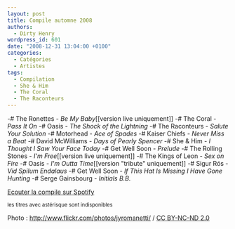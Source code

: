 ```yaml
---
layout: post
title: Compile automne 2008
authors:
  - Dirty Henry
wordpress_id: 601
date: "2008-12-31 13:04:00 +0100"
categories:
  - Catégories
  - Artistes
tags:
  - Compilation
  - She & Him
  - The Coral
  - The Raconteurs
---
```


-# The Ronettes - _Be My Baby_[[version live uniquement]] -# The Coral - _Pass
It On_ -# Oasis - _The Shock of the Lightning_ -# The Raconteurs - _Salute Your
Solution_ -# Motorhead - _Ace of Spades_ -# Kaiser Chiefs - _Never Miss a Beat_
-# David McWilliams - _Days of Pearly Spencer_ -# She & Him - _I Thought I Saw
Your Face Today_ -# Get Well Soon - _Prelude_ -# The Rolling Stones - _I'm
Free_[[version live uniquement]] -# The Kings of Leon - _Sex on Fire_ -# Oasis -
_I'm Outta Time_[[version "tribute" uniquement]] -# Sigur Rós - _Vid Spilum
Endalaus_ -# Get Well Soon - _If This Hat Is Missing I Have Gone Hunting_ -#
Serge Gainsbourg - _Initials B.B._

[Ecouter la compile sur Spotify](http://open.spotify.com/user/dirtyhenry/playlist/60Q0MuIcPyaQN70qTgOBax)

<small>les titres avec astérisque sont indisponibles</small>

<div xmlns:cc="http://creativecommons.org/ns#" about="http://www.flickr.com/photos/jyromanetti/1617556219/">Photo : <a rel="cc:attributionURL" href="http://www.flickr.com/photos/jyromanetti/">http://www.flickr.com/photos/jyromanetti/</a> / <a rel="license" href="http://creativecommons.org/licenses/by-nc-nd/2.0/">CC BY-NC-ND 2.0</a></div>
